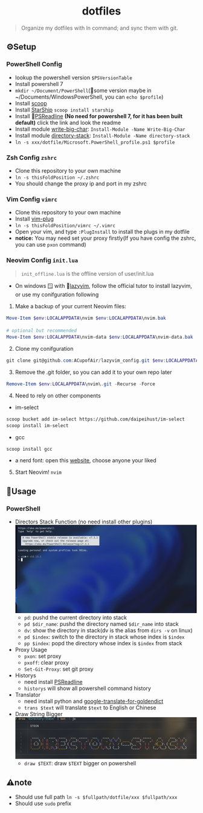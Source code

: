 <h1 align=center>
dotfiles
</h1>

> Organize my dotfiles with ln command; and sync them with git.

## :gear:Setup

### PowerShell Config

- lookup the powershell version `$PSVersionTable`
- Install powershell 7
- `mkdir ~/Document/PowerShell`(📎some version maybe in ~/Documents/WindowsPowerShell, you can `echo $profile`)
- Install [scoop](https://scoop.sh/)
- Install [StarShip](https://github.com/starship/starship) `scoop install starship`
- Install :link:[PSReadline](https://github.com/PowerShell/PSReadLine) **(No need for powershell 7, for it has been built default)** click the link and look the readme
- Install module [write-big-char](https://github.com/ACupofAir/Write-Big-Char): `Install-Module -Name Write-Big-Char`
- Install module [directory-stack](https://github.com/ACupofAir/Directory-Stack): `Install-Module -Name directory-stack`
- `ln -s xxx/dotfile/Microsoft.PowerShell_profile.ps1 $profile`

### Zsh Config `zshrc`

- Clone this repository to your own machine
- `ln -s thisFoldPosition ~/.zshrc`
- You should change the proxy ip and port in my zshrc

### Vim Config `vimrc`

- Clone this repository to your own machine
- Install [vim-plug](https://github.com/junegunn/vim-plug)
- `ln -s thisFoldPosition/vimrc ~/.vimrc`
- Open your vim, and type `:PlugInstall` to install the plugs in my dotfile
- **notice:** You may need set your proxy firstly(If you have config the zshrc, you can use `pxon` command)

### Neovim Config `init.lua`

> `init_offline.lua` is the offline version of user/init.lua

- On windows :window: with :link:[lazyvim](https://www.lazyvim.org/), follow the official tutor to install lazyvim, or use my conifguration following

1. Make a backup of your current Neovim files:

```powershell
Move-Item $env:LOCALAPPDATA\nvim $env:LOCALAPPDATA\nvim.bak

# optional but recommended
Move-Item $env:LOCALAPPDATA\nvim-data $env:LOCALAPPDATA\nvim-data.bak
```

2. Clone my conifguration

```powershell
git clone git@github.com:ACupofAir/lazyvim_config.git $env:LOCALAPPDATA\nvim
```

3. Remove the .git folder, so you can add it to your own repo later

```powershell
Remove-Item $env:LOCALAPPDATA\nvim\.git -Recurse -Force
```

4. Need to rely on other components

- im-select

```bash
scoop bucket add im-select https://github.com/daipeihust/im-select
scoop install im-select
```

- gcc

```bash
scoop install gcc
```

- a nerd font: open this [website](https://www.nerdfonts.com/), choose anyone your liked

5. Start Neovim! `nvim`

## :toolbox:Usage

### PowerShell

- Directors Stack Function (no need install other plugins)
  ![dir_stack_demo](res/dir_stack_demo.gif)
  - `pd`: pushd the current directory into stack
  - `pd $dir_name`: pushd the directory named `$dir_name` into stack
  - `dv`: show the directory in stack(dv is the alias from `dirs -v` on linux)
  - `pd $index`: switch to the directory in stack whose index is `$index`
  - `pp $index`: popd the directory whose index is `$index` from stack
- Proxy Usage
  - `pxon`: set proxy
  - `pxoff`: clear proxy
  - `Set-Git-Proxy`: set git proxy
- Historys
  - need install [PSReadline](https://github.com/PowerShell/PSReadLine)
  - `historys` will show all powershell command history
- Translator
  - need install python and [google-translate-for-goldendict](https://github.com/xinebf/google-translate-for-goldendict)
  - `trans $text` will translate `$text` to English or Chinese
- Draw String Bigger
  ![](https://github.com/ACupofAir/Write-Big-Char/blob/main/res/2023-02-15-17-06-07.png?raw=true)
  - `draw $TEXT`: draw `$TEXT` bigger on powershell

## :warning:note

- Should use full path `ln -s $fullpath/dotfile/xxx $fullpath/xxx`
- Should use `sudo` prefix
